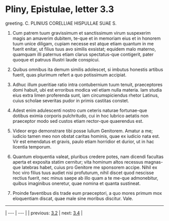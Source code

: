 # Pliny, Epistulae, letter 3.3

greeting. C. PLINIUS CORELLIAE HISPULLAE SUAE S.



1. Cum patrem tuum gravissimum et sanctissimum virum suspexerim magis an amaverim dubitem, te-que et in memoriam eius et in honorem tuum unice diligam, cupiam necesse est atque etiam quantum in me fuerit enitar, ut filius tuus avo similis exsistat; equidem malo materno, quamquam illi paternus etiam clarus spectatus-que contigerit, pater quoque et patruus illustri laude conspicui.



2. Quibus omnibus ita demum similis adolescet, si imbutus honestis artibus fuerit, quas plurimum refert a quo potissimum accipiat.



3. Adhuc illum pueritiae ratio intra contubernium tuum tenuit, praeceptores domi habuit, ubi est erroribus modica vel etiam nulla materia. Iam studia eius extra limen proferenda sunt, iam circumspiciendus rhetor Latinus, cuius scholae severitas pudor in primis castitas constet.



4. Adest enim adulescenti nostro cum ceteris naturae fortunae-que dotibus eximia corporis pulchritudo, cui in hoc lubrico aetatis non praeceptor modo sed custos etiam rector-que quaerendus est.



5. Videor ergo demonstrare tibi posse Iulium Genitorem. Amatur a me; iudicio tamen meo non obstat caritas hominis, quae ex iudicio nata est. Vir est emendatus et gravis, paulo etiam horridior et durior, ut in hac licentia temporum.



6. Quantum eloquentia valeat, pluribus credere potes, nam dicendi facultas aperta et exposita statim cernitur; vita hominum altos recessus magnas-que latebras habet, cuius pro Genitore me sponsorem accipe. Nihil ex hoc viro filius tuus audiet nisi profuturum, nihil discet quod nescisse rectius fuerit, nec minus saepe ab illo quam a te me-que admonebitur, quibus imaginibus oneretur, quae nomina et quanta sustineat.



7. Proinde faventibus dis trade eum praeceptori, a quo mores primum mox eloquentiam discat, quae male sine moribus discitur. Vale.



---

| --- | --- |
| previous: [3.2](../3.2/) | next: [3.4](../3.4/) |